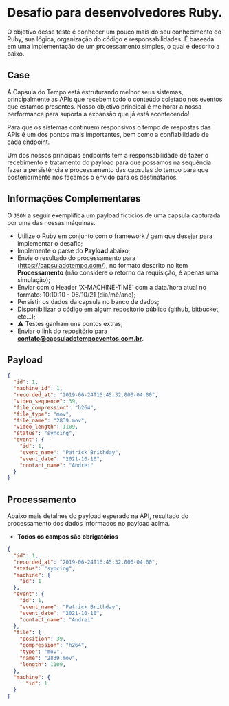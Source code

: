 # Desafio para desenvolvedores Ruby.

O objetivo desse teste é conhecer um pouco mais do seu conhecimento do Ruby, sua lógica, organização do código e responsabilidades. É baseada em uma implementação de um processamento simples, o qual é descrito a baixo.

## Case
A Capsula do Tempo está estruturando melhor seus sistemas, principalmente as APIs que recebem todo o conteúdo coletado nos eventos que estamos presentes. Nosso objetivo principal é melhorar a nossa performance para suporta a expansão que já está acontecendo!

Para que os sistemas continuem responsivos o tempo de respostas das APIs é um dos pontos mais importantes, bem como a confiabilidade de cada endpoint.

Um dos nossos principais endpoints tem a responsabilidade de fazer o recebimento e tratamento do payload para que possamos na sequência fazer a persistência e processamento das capsulas do tempo para que posteriormente nós façamos o envido para os destinatários. 

## Informações Complementares

O `JSON` a seguir exemplifica um payload fictícios de uma capsula capturada por uma das nossas máquinas.

  - Utilize o Ruby em conjunto com o framework / gem que desejar para implementar o desafio;
  - Implemente o parse do **Payload** abaixo;
  - Envie o resultado do processamento para (https://capsuladotempo.com/), no formato descrito no item **Processamento** (não considere o retorno da requisição, é apenas uma simulação);
  - Enviar com o Header 'X-MACHINE-TIME' com a data/hora atual no formato: 10:10:10 - 06/10/21 (dia/mê/ano);
  - Persistir os dados da capsula no banco de dados;
  - Disponibilizar o código em algum repositório público (github,  bitbucket, etc...);
  - :warning: Testes ganham uns pontos extras;
  - Enviar o link do repositório para **contato@capsuladotempoeventos.com.br**.

## Payload
```json
{
  "id": 1,
  "machine_id": 1,
  "recorded_at": "2019-06-24T16:45:32.000-04:00",
  "video_sequence": 39,
  "file_compression": "h264",
  "file_type": "mov",
  "file_name": "2839.mov",
  "video_length": 1109,
  "status": "syncing",
  "event": {
    "id": 1,
    "event_name": "Patrick Brithday",
    "event_date": "2021-10-10",
    "contact_name": "Andrei"
  }
}
```

## Processamento

Abaixo mais detalhes do payload esperado na API, resultado do processamento dos dados informados no payload acima.

  - **Todos os campos são obrigatórios**

```JSON
{
  "id": 1,
  "recorded_at": "2019-06-24T16:45:32.000-04:00",
  "status": "syncing",
  "machine": {
    "id": 1
  },
  "event": {
    "id": 1,
    "event_name": "Patrick Brithday",
    "event_date": "2021-10-10",
    "contact_name": "Andrei"
  },
  "file": {
    "position": 39,
    "compression": "h264",
    "type": "mov",
    "name": "2839.mov",
    "length": 1109,
  },
  "machine": {
      "id": 1
  }
}
```
